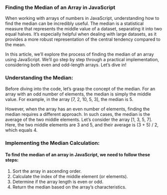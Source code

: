 ### Finding the Median of an Array in JavaScript

When working with arrays of numbers in JavaScript, understanding how to find the median can be incredibly useful. The median is a statistical measure that represents the middle value of a dataset, separating it into two equal halves. It’s especially helpful when dealing with large datasets, as it provides a more robust representation of the central tendency compared to the mean.

In this article, we’ll explore the process of finding the median of an array using JavaScript. We’ll go step by step through a practical implementation, considering both even and odd-length arrays. Let’s dive in!

### Understanding the Median:

Before diving into the code, let’s grasp the concept of the median. For an array with an odd number of elements, the median is simply the middle value. For example, in the array [7, 2, 10, 5, 3], the median is 5.

However, when the array has an even number of elements, finding the median requires a different approach. In such cases, the median is the average of the two middle elements. Let’s consider the array [1, 3, 5, 7]. Here, the two middle elements are 3 and 5, and their average is (3 + 5) / 2, which equals 4.

### Implementing the Median Calculation:

#### To find the median of an array in JavaScript, we need to follow these steps:

1. Sort the array in ascending order.
2. Calculate the index of the middle element (or elements).
3. Determine if the array length is even or odd.
4. Return the median based on the array’s characteristics.
